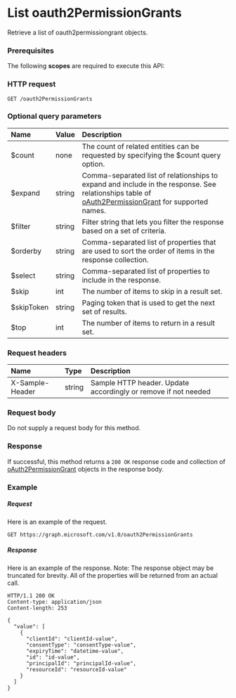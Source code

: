 # List oauth2PermissionGrants

Retrieve a list of oauth2permissiongrant objects.
### Prerequisites
The following **scopes** are required to execute this API: 
### HTTP request
<!-- { "blockType": "ignored" } -->
```http
GET /oauth2PermissionGrants
```
### Optional query parameters
|Name|Value|Description|
|:---------------|:--------|:-------|
|$count|none|The count of related entities can be requested by specifying the $count query option.|
|$expand|string|Comma-separated list of relationships to expand and include in the response. See relationships table of [oAuth2PermissionGrant](../resources/oauth2permissiongrant.md) for supported names. |
|$filter|string|Filter string that lets you filter the response based on a set of criteria.|
|$orderby|string|Comma-separated list of properties that are used to sort the order of items in the response collection.|
|$select|string|Comma-separated list of properties to include in the response.|
|$skip|int|The number of items to skip in a result set.|
|$skipToken|string|Paging token that is used to get the next set of results.|
|$top|int|The number of items to return in a result set.|

### Request headers
| Name       | Type | Description|
|:-----------|:------|:----------|
| X-Sample-Header  | string  | Sample HTTP header. Update accordingly or remove if not needed|

### Request body
Do not supply a request body for this method.
### Response
If successful, this method returns a `200 OK` response code and collection of [oAuth2PermissionGrant](../resources/oauth2permissiongrant.md) objects in the response body.
### Example
##### Request
Here is an example of the request.
<!-- {
  "blockType": "request",
  "name": "get_oauth2permissiongrants"
}-->
```http
GET https://graph.microsoft.com/v1.0/oauth2PermissionGrants
```
##### Response
Here is an example of the response. Note: The response object may be truncated for brevity. All of the properties will be returned from an actual call.
<!-- {
  "blockType": "response",
  "truncated": true,
  "@odata.type": "microsoft.graph.oauth2permissiongrant",
  "isCollection": true
} -->
```http
HTTP/1.1 200 OK
Content-type: application/json
Content-length: 253

{
  "value": [
    {
      "clientId": "clientId-value",
      "consentType": "consentType-value",
      "expiryTime": "datetime-value",
      "id": "id-value",
      "principalId": "principalId-value",
      "resourceId": "resourceId-value"
    }
  ]
}
```

<!-- uuid: 8fcb5dbc-d5aa-4681-8e31-b001d5168d79
2015-10-25 14:57:30 UTC -->
<!-- {
  "type": "#page.annotation",
  "description": "List oauth2PermissionGrants",
  "keywords": "",
  "section": "documentation",
  "tocPath": ""
}-->